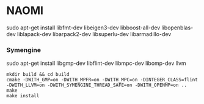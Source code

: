 # NAOMI

sudo apt-get install libfmt-dev libeigen3-dev libboost-all-dev libopenblas-dev 
    liblapack-dev libarpack2-dev libsuperlu-dev libarmadillo-dev

### Symengine

sudo apt-get install libgmp-dev libflint-dev libmpc-dev libomp-dev llvm

    mkdir build && cd build
    cmake -DWITH_GMP=on -DWITH_MPFR=on -DWITH_MPC=on -DINTEGER_CLASS=flint -DWITH_LLVM=on -DWITH_SYMENGINE_THREAD_SAFE=on -DWITH_OPENMP=on ..    make
    make install